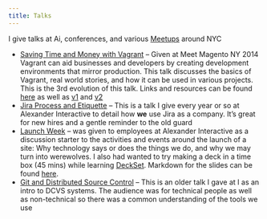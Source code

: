 ```yaml
---
title: Talks
---
```


I give talks at Ai, conferences, and various [Meetups][7] around NYC

* [Saving Time and Money with Vagrant][8] – Given at Meet Magento NY 2014 Vagrant can aid businesses and developers by creating development environments that mirror production. This talk discusses the basics of Vagrant, real world stories, and how it can be used in various projects. This is the 3rd evolution of this talk. Links and resources can be found [here][9]&nbsp;as well as [v1][10] and [v2][11]
* [Jira Process and&nbsp;Etiquette][12] – This is a talk I give every year or so at Alexander Interactive to detail how&nbsp;**we** use Jira as a company. It’s great for new hires and a gentle reminder to the old guard
* [Launch Week][13] –&nbsp;was given to employees at Alexander Interactive as a discussion starter to the activities and events around the launch of a site: Why technology says or does the things we do, and why we may turn into werewolves. I also had wanted to try making a deck in a time box (45 mins) while learning [DeckSet][14]. Markdown for the slides can be found [here][15].
* [Git and Distributed Source Control][16] – This is an older talk I gave at I as an intro to DCVS systems. The audience was for technical people as well as non-technical so there was a common understanding of the tools we use

[7]: http://www.meetup.com/members/7329143/
[8]: http://www.slideshare.net/broderboy/vagrant-magento-mm-ny-v11
[9]: https://github.com/broderboy/vagrant-presentation
[10]: https://github.com/broderboy/vagrant-presentation/tree/gh-pages
[11]: https://github.com/broderboy/vagrant-magento-presentation
[12]: http://broderboy.github.io/jira-presentation/#/
[13]: http://www.slideshare.net/broderboy/launch-week
[14]: https://itunes.apple.com/us/app/deckset-turn-your-notes-into/id847496013?at=11laRZ&amp;ct=pro&amp;ls=1&amp;mt=12
[15]: https://github.com/broderboy/LaunchWeekPresentation
[16]: http://broderboy.github.io/git-presentation/#/
